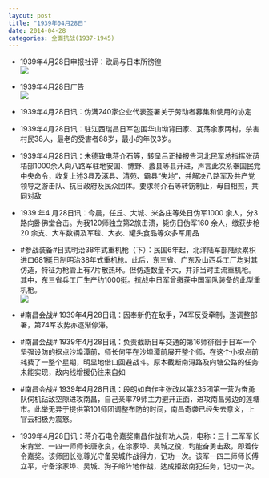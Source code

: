 ```yaml
---
layout: post
title: "1939年04月28日"
date: 2014-04-28
categories: 全面抗战(1937-1945)
---
```


<meta name="referrer" content="no-referrer" />

- 1939年4月28日申报社评：欧局与日本所徬徨 <br/><img src="https://ww2.sinaimg.cn/large/aca367d8jw1efvnk0we3vj20p80yfe1k.jpg" />

- 1939年4月28日广告 <br/><img src="https://ww2.sinaimg.cn/large/aca367d8jw1efvlsrl0m9j20kt0y9wt8.jpg" />

- 1939年4月28日讯：伪满240家企业代表签署关于劳动者募集和使用的协定 

- 1939年4月28日讯：驻江西瑞昌日军包围华山坳背田家、瓦荡余家两村，杀害村民38人，最老的受害者88岁，最小的年仅3岁。 

- 1939年4月28日讯：朱德致电蒋介石等，转呈吕正操报告河北民军总指挥张荫梧部1000余人向八路军驻地安国、博野、蠡县等县开进，声言此次系奉国民党中央命令，收复上述3县及涿县、清苑、霸县“失地”，并解决八路军及共产党领导之游击队、抗日政府及民众团体。要求蒋介石等转饬制止，毋自相煎，共同对敌 

- 1939 年4 月28日讯：今晨，任丘、大城、米各庄等处日伪军1000 余人，分3路向卧佛堂合击。为我120师独立第2旅击溃，毙伤日伪军160 余人，缴获步枪20 余支、大车数辆及军毯、大衣、罐头食品等众多军用品 

- #参战装备#日式明治38年式重机枪（下）：民国6年起，北洋陆军部陆续累积进口681挺日制明治38年式重机枪。此后，东三省、广东及山西兵工厂均对其仿造，特征为枪管上有7片散热环。但仿造数量不大，并非当时主流重机枪。其中，东三省兵工厂生产约1000挺。抗战中日军曾缴获中国军队装备的此型重机枪。 <br/><img src="https://ww2.sinaimg.cn/large/aca367d8jw1efv2qeo1eyj20fa0p6dlj.jpg" />

- #南昌会战# 1939年4月28日讯：因奉新仍在敌手，74军反受牵制，遂调整部署，第74军攻势亦逐渐停滞。 

- #南昌会战# 1939年4月28日讯：负责截断日军交通的第16师徘徊于日军一个坚强设防的据点沙埠潭前，师长何平在沙埠潭前展开整个师，在这个小据点前耗费了一整个星期，明显地借口回避战斗。原本截断南浔路及向塘公路的任务未能实现，敌内线增援仍往来自如 

- #南昌会战# 1939年4月28日讯：段朗如自作主张改以第235团第一营为奋勇队伺机钻敌空隙进攻南昌，自己亲率79师主力避开正面，进攻南昌旁边的莲塘市。此举无异于提供第101师团调整布防的时间，南昌奇袭已经失去意义，上官云相极为震怒。 

- 1939年4月28日讯：蒋介石电令嘉奖南昌作战有功人员，电称：三十二军军长宋肯堂、一四一师师长唐永良，在涂家埠、吴城之役，均能奋勇击敌，即着传令嘉奖。该师团长张尊光守备吴城作战得力，记功一次。该军一四二师师长傅立平，守备涂家埠、吴城、狗子岭阵地作战，达成拒敌南犯任务，记功一次。 


